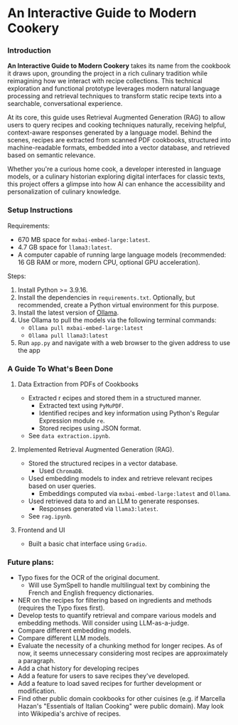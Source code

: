 # An Interactive Guide to Modern Cookery

### Introduction
**An Interactive Guide to Modern Cookery** takes its name from the cookbook it draws upon, grounding the project in a rich culinary tradition while reimagining how we interact with recipe collections. This technical exploration and functional prototype leverages modern natural language processing and retrieval techniques to transform static recipe texts into a searchable, conversational experience.

At its core, this guide uses Retrieval Augmented Generation (RAG) to allow users to query recipes and cooking techniques naturally, receiving helpful, context-aware responses generated by a language model. Behind the scenes, recipes are extracted from scanned PDF cookbooks, structured into machine-readable formats, embedded into a vector database, and retrieved based on semantic relevance.

Whether you're a curious home cook, a developer interested in language models, or a culinary historian exploring digital interfaces for classic texts, this project offers a glimpse into how AI can enhance the accessibility and personalization of culinary knowledge.

### Setup Instructions
Requirements: 
- 670 MB space for `mxbai-embed-large:latest`.
- 4.7 GB space for `llama3:latest`.
- A computer capable of running large language models (recommended: 16 GB RAM or more, modern CPU, optional GPU acceleration).

Steps:
1. Install Python >= 3.9.16.
2. Install the dependencies in `requirements.txt`. Optionally, but recommended, create a Python virtual environment for this purpose.
3. Install the latest version of [Ollama](https://ollama.com/).
4. Use Ollama to pull the models via the following terminal commands:
    - `Ollama pull mxbai-embed-large:latest`
    - `Ollama pull llama3:latest`
5. Run `app.py` and navigate with a web browser to the given address to use the app


### A Guide To What's Been Done
1) Data Extraction from PDFs of Cookbooks 
    - Extracted r   ecipes and stored them in a structured manner. 
        - Extracted text using `PyMuPDF`.
        - Identified recipes and key information using Python's Regular Expression module `re`.
        - Stored recipes using JSON format.
    - See `data extraction.ipynb`.

2) Implemented Retrieval Augmented Generation (RAG). 
    - Stored the structured recipes in a vector database.
        - Used `ChromaDB`.
    - Used embedding models to index and retrieve relevant recipes based on user queries.
        - Embeddings computed via `mxbai-embed-large:latest` and `Ollama`.
    - Used retrieved data to and an LLM to generate responses.
        - Responses generated via `llama3:latest`.
    - See `rag.ipynb`.

3) Frontend and UI
    - Built a basic chat interface using `Gradio`.


### Future plans: 
- Typo fixes for the OCR of the original document.
    - Will use SymSpell to handle multilingual text by combining the French and English frequency dictionaries.
- NER on the recipes for filtering based on ingredients and methods (requires the Typo fixes first).
- Develop tests to quantify retrieval and compare various models and embedding methods. Will consider using LLM-as-a-judge.
- Compare different embedding models.
- Compare different LLM models.
- Evaluate the necessity of a chunking method for longer recipes. As of now, it seems unnecessary considering most recipes are approximately a paragraph. 
- Add a chat history for developing recipes
- Add a feature for users to save recipes they've developed.
- Add a feature to load saved recipes for further development or modification.
- Find other public domain cookbooks for other cuisines (e.g. if Marcella Hazan's "Essentials of Italian Cooking" were public domain). May look into Wikipedia's archive of recipes.
